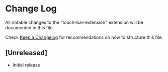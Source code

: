 # Change Log

All notable changes to the "touch-bar-extension" extension will be documented in this file.

Check [Keep a Changelog](http://keepachangelog.com/) for recommendations on how to structure this file.

## [Unreleased]

- Initial release
